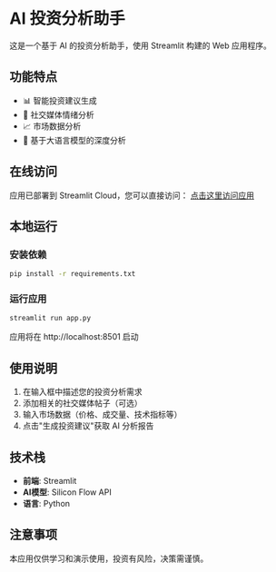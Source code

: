 # AI 投资分析助手

这是一个基于 AI 的投资分析助手，使用 Streamlit 构建的 Web 应用程序。

## 功能特点

- 📊 智能投资建议生成
- 📱 社交媒体情绪分析
- 📈 市场数据分析
- 🤖 基于大语言模型的深度分析

## 在线访问

应用已部署到 Streamlit Cloud，您可以直接访问：
[点击这里访问应用](您的部署链接)

## 本地运行

### 安装依赖

```bash
pip install -r requirements.txt
```

### 运行应用

```bash
streamlit run app.py
```

应用将在 http://localhost:8501 启动

## 使用说明

1. 在输入框中描述您的投资分析需求
2. 添加相关的社交媒体帖子（可选）
3. 输入市场数据（价格、成交量、技术指标等）
4. 点击"生成投资建议"获取 AI 分析报告

## 技术栈

- **前端**: Streamlit
- **AI模型**: Silicon Flow API
- **语言**: Python

## 注意事项

本应用仅供学习和演示使用，投资有风险，决策需谨慎。